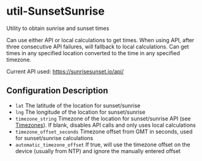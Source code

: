 # util-SunsetSunrise
 Utility to obtain sunrise and sunset times

Can use either API or local calculations to get times. When using API, after three consecutive API failures, will fallback to local calculations. Can get times in any specified location converted to the time in any specified timezone.

Current API used: https://sunrisesunset.io/api/

## Configuration Description
* `lat` The latitude of the location for sunset/sunrise
* `lng` The longitude of the location for sunset/sunrise
* `timezone_string` Timezone of the location for sunset/sunrise API (see [Timezones](https://en.wikipedia.org/wiki/List_of_tz_database_time_zones)). If blank, disables API calls and only uses local calculations
* `timezone_offset_seconds` Timezone offset from GMT in seconds, used for sunset/sunrise calculations
* `automatic_timezone_offset` If true, will use the timezone offset on the device (usually from NTP) and ignore the manually entered offset